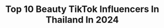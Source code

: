---
title: Top 10 Beauty TikTok Influencers In Thailand In 2024
description: >-
  Find top beauty TikTok influencers in Thailand in 2024. Most popular hashtags: #fyp #makeup #foryoupage #foryou.
platform: TikTok
hits: 36
text_top: Discover the best TikTok profiles on inBeat.
text_bottom: Our search engine holds 36 TikTok influencers like this in Thailand for you to contact.
profiles:
  - username: "kk_submarine"
    fullname: >-
      kk_Submarine🇹🇭
    bio: >-
      Beauty Make Up Altis ลงคริปตลกไปเรื่อยด้วยค่ะเพราะโควิทไม่ได้รับงาน😅
    location: "Thailand"
    followers: 61700
    engagement: 2016
    commentsToLikes: 0.209841
    id: ck8tortmwnr2t0j78t4klo3x6
    verified: false
    hashtags: "#kksubmarine, #lol, #hehe, #foryou"
  - username: "hyunyok"
    fullname: >-
      Hyunyok-ฮยอนหยก
    bio: >-
      ทายเงา | 1998s | BeautyJoker Thanks Followers 🌻Ig : hyunyok🌻 For work 👇
    location: "Thailand"
    followers: 247600
    engagement: 1007
    commentsToLikes: 0.061066
    id: ckblgemaya2oq0j23gz9kps2o
    verified: false
    hashtags: "#fyp, #beautyjoker, #funny, #lipstick"
  - username: "fehfi_beauty"
    fullname: >-
      FEHFI TICHANAN 
    bio: >-
      💕รับรีวิวสินค้านะคะ ติดต่อได้ที่📌LINE : fehfi_tichanan
    location: "Thailand"
    followers: 937100
    engagement: 734
    commentsToLikes: 0.015488
    id: ck7znzdfjgc380j78xycxlkhj
    verified: false
    hashtags: "#makeuptutorial, #makeup, #beauty, #fyp"
  - username: "guzbell_def.g"
    fullname: >-
      guzbell_defg
    bio: >-
      ติดต่อ 0619194566 (เฉพาะงาน)
    location: "Thailand"
    followers: 418700
    engagement: 1065
    commentsToLikes: 0.022683
    id: ck9f2g8tpd2vm0j78rd0ru8jn
    verified: false
    hashtags: "#ola, #narsissist, #contemporarydance, #dance"
  - username: "shopeeth"
    fullname: >-
      Shopee Thailand
    bio: >-
      รวมมิตร สินค้าฮิตจาก #รีวิวช้อปปี้ 👇🏻
    location: "Thailand"
    followers: 780100
    engagement: 468
    commentsToLikes: 0.021777
    id: ckblko6xzdfxs0j23yy9azvt8
    verified: true
    hashtags: "#stitch, #asmr, #shopeefoodth, #meme"
  - username: "kaimook.tgg"
    fullname: >-
      [TGG] Kaimook
    bio: >-
      Contact : Facebook > The Glass Girls www.facebook.com/theglassgirlsband
    location: "Thailand"
    followers: 26300
    engagement: 946
    commentsToLikes: 0.013030
    id: ckbqepsa80g1t0j23kdr0vc18
    verified: false
    hashtags: "#kaimooktheglassgirls, #idol, #theglassgirls, #thaiidol"
  - username: "iamdear.r"
    fullname: >-
      imdear.r
    bio: >-
      📌 รับโปรโมทสินค้า 📌 ✨ ติดตามไอจีเค้าหน่อยเร๊ว ✨
    location: "Thailand"
    followers: 70700
    engagement: 1040
    commentsToLikes: 0.022751
    id: ckcu8b56vc2ze0j237xk83wdi
    verified: false
    hashtags: "#makeup, #viral, #trend, #fyp"
  - username: "nena_bk"
    fullname: >-
      nena_bk
    bio: >-
      Dancer 🇹🇭 Def-G 💋 ติดต่องานรีวิวทาง IG เลยค่า
    location: "Thailand"
    followers: 82600
    engagement: 849
    commentsToLikes: 0.009322
    id: ckc8vdwr2i7n10j23b4wp59gq
    verified: false
    hashtags: "#behindthescenes, #sistorys, #fyp, #bohktoh"
  - username: "pluster.chayadaa"
    fullname: >-
      °T•🏳️‍🌈
    bio: >-
      รวมเบื้องหลัง เบื้องหน้าของเหล่าจักรวาล❣ FB : ชาญณรงค์ ขจรฤทธิ์ IG : pluster.cha
    location: "Thailand"
    followers: 3084
    engagement: 665
    commentsToLikes: 0.015815
    id: ckcdu31mxeacq0j238yt5td6x
    verified: false
    hashtags: "#missuniverse2019, #missuniverse2018, #missuniverse2015, #missuniverse2017"
  - username: "kazcrossley"
    fullname: >-
      kazcrossley
    bio: >-
      London Thai/English Living my best life 😜
    location: "Thailand"
    followers: 66200
    engagement: 578
    commentsToLikes: 0.005945
    id: ck8scou4mc1t50j785vwrrrz6
    verified: true
    hashtags: "#tiktoktutorial, #foryoupage, #foryou, #homefitness"
---